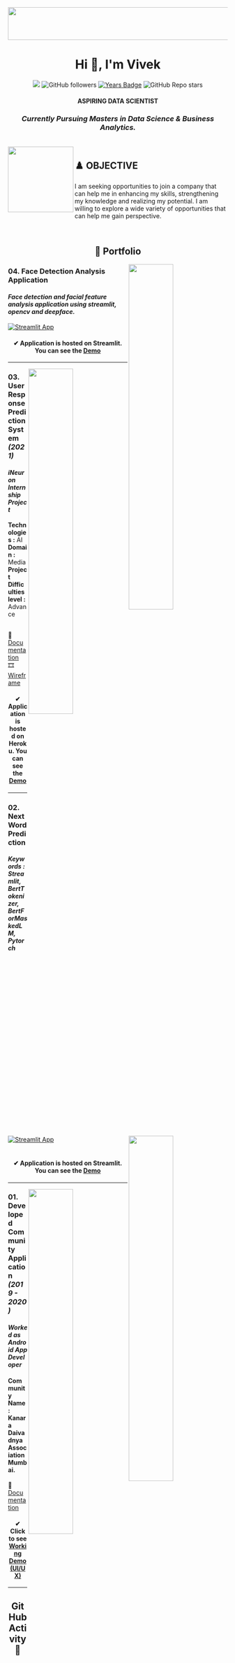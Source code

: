 <div align = "center">
<img align = "center" src="https://synergyland.ca/wp-content/uploads/2021/04/mountain-range-footer-01-1536x161.png" style="width:1536px;height:75px;"></img>
<h1 align="center">Hi 👋, I'm Vivek</h1>
  
![](https://komarev.com/ghpvc/?username=7Vivek&label=PROFILE+VIEWS&color=41B883)
![GitHub followers](https://img.shields.io/github/followers/7Vivek?style=social)
[![Years Badge](https://badges.pufler.dev/years/7Vivek?color=0d98ba)](https://badges.pufler.dev)
![GitHub Repo stars](https://img.shields.io/github/stars/7Vivek/7Vivek?style=social)
</div>

<h4 align="center">ASPIRING DATA SCIENTIST</h4>
<h3 align="center"><i>Currently Pursuing Masters in Data Science & Business Analytics.</i></h3>
</br>
<img align = "left" src="https://user-images.githubusercontent.com/77670138/137456195-9ee9b879-dd2e-4976-8609-b6d40eae057c.png" style="width:150px;height:150px;"></img>    
<h2>♟️ OBJECTIVE </h2>
<p>I am seeking opportunities to join a company that can help me in enhancing my skills, strengthening my knowledge and realizing my potential. I am willing to explore a wide variety of opportunities that can help me gain perspective.</p>
</br>

<h2 align="center"> 📑 Portfolio </h2>

<a href="https://github.com/7Vivek/Face-detection-analysis"><img align="right" width="45%" src="https://github-readme-stats.vercel.app/api/pin/?username=7Vivek&repo=Face-detection-analysis&theme=jolly"></a>
<h3 align = "left"><b>04.</b> Face Detection Analysis Application </h3>
<h4><i>Face detection and facial feature analysis application using streamlit, opencv and deepface.</i></h4>

[![Streamlit App](https://static.streamlit.io/badges/streamlit_badge_black_white.svg)](https://share.streamlit.io/7vivek/face-detection-analysis/main/app.py)
<h4 align = "center"> ✔ Application is hosted on Streamlit. You can see the <a href="https://share.streamlit.io/7vivek/face-detection-analysis/main/app.py">Demo</a></h4>
<hr></hr>

<a href="https://github.com/7Vivek/User-Response-Prediction-System"><img align="right" width="45%" src="https://github-readme-stats.vercel.app/api/pin/?username=7Vivek&repo=User-Response-Prediction-System&theme=yeblu"></a>

<h3 align = "left"><b>03.</b> User Response Prediction System <i>(2021)</i></h3>
<h4><i>iNeuron Internship Project</i></h4>
<b>Technologies :</b> AI <br>
<b>Domain :</b> Media<br>
<b>Project Difficulties level :</b> Advance
<br>
<br>

📃 [Documentation](https://github.com/7Vivek/User-Response-Prediction-System/blob/main/Documentation/User%20Response%20Prediction%20System%20using%20Machine%20Learning%20Techniques.pdf)
<br>
🎞 [Wireframe](https://github.com/7Vivek/User-Response-Prediction-System/blob/main/Documentation/Wireframe%20Documentation.pdf)
<h4 align = "center"> ✔ Application is hosted on Heroku. You can see the <a href="https://user-response-prediction.herokuapp.com/"> Demo </a></h4>
<hr></hr>

<a href="https://github.com/7Vivek/Next-Word-Prediction-Streamlit"><img align="right" width="45%" src="https://github-readme-stats.vercel.app/api/pin/?username=7Vivek&repo=Next-Word-Prediction-Streamlit&theme=algolia"></a>
<h3 align = "left"><b>02.</b> Next Word Prediction </h3>
<h4> <i> Keywords : Streamlit, BertTokenizer, BertForMaskedLM, Pytorch</i></h4>

[![Streamlit App](https://static.streamlit.io/badges/streamlit_badge_black_white.svg)](https://share.streamlit.io/7vivek/next-word-prediction-streamlit/main/app.py)
<br><br>
<h4 align = "center"> ✔ Application is hosted on Streamlit. You can see the <a href="https://share.streamlit.io/7vivek/next-word-prediction-streamlit/main/app.py">Demo</a></h4>
<hr></hr>

<a href="https://github.com/7Vivek/Community-Android-Application-KDA"><img align="right" width="45%" src="https://github-readme-stats.vercel.app/api/pin/?username=7Vivek&repo=Community-Android-Application-KDA&theme=dark"></a>
<h3 align = "left"><b>01.</b> Developed Community Application <i>(2019 - 2020)</i></h3>
<h4> <i>Worked as Android App Developer </i> </h4>
<h4> Community Name : Kanara Daivadnya Association Mumbai. </h4>

📃 [Documentation](https://github.com/7Vivek/Community-Android-Application-KDA/blob/main/Documentation.pdf)
<h4 align = "center">✔ Click to see <a href="https://user-images.githubusercontent.com/77670138/135710907-01479f8b-e2ee-4267-8ea3-2163de2b6a52.mp4"> Working Demo (UI/UX)</a></h4>
<hr></hr>

<div align = "center">
<h2> GitHub Activity 🚀</h2> 

![GitHub commit activity](https://img.shields.io/github/commit-activity/w/7Vivek/7Vivek?color=FEEC37)
![GitHub contributors](https://img.shields.io/github/contributors/7Vivek/7Vivek?color=7FE25A)
![GitHub last commit](https://img.shields.io/github/last-commit/7Vivek/7Vivek?color=23AA8F)
![Repos Badge](https://badges.pufler.dev/repos/7Vivek?color=007882)
![Relative date](https://img.shields.io/date/1635386951?color=5B798A) 

![trophy](https://github-profile-trophy.vercel.app/?username=7Vivek&theme=flat)  
&nbsp;  
<a href="https://github.com/7Vivek/7Vivek"><img align="center" width="40%" src="https://github-readme-stats.vercel.app/api/top-langs/?username=7Vivek&layout=compact&theme=vue-dark"></a>&nbsp;&nbsp;&nbsp;&nbsp;
<a href="https://github.com/7Vivek/7Vivek"><img align="center" width="50%" src="https://github-readme-stats.vercel.app/api?username=7Vivek&show_icons=true&theme=vue-dark"></a>
</br></br>
<a href="https://github.com/7Vivek/7Vivek"><img align="left" width="55%" src="https://github-readme-streak-stats.herokuapp.com/?user=7Vivek&theme=vue-dark"></a>
<img align = "center" src="https://user-images.githubusercontent.com/77670138/137580081-a28dc3c4-036e-4e84-88fb-8c2e99a194a1.gif" style="width:280px;height:200px;"></img>    
[![Vivek's github activity graph](https://activity-graph.herokuapp.com/graph?username=7Vivek&theme=nord&border_radius=100)](https://github.com/7Vivek/7Vivek)
</div>
</br>

<div align = "center">
<h2 align="center"> 📚 Top Repositories </h2>

[![Readme Card](https://github-readme-stats.vercel.app/api/pin/?username=7Vivek&repo=Amazon-Case-Study&theme=material-palenight)](https://github.com/7Vivek/Amazon-Case-Study)
[![Readme Card](https://github-readme-stats.vercel.app/api/pin/?username=7Vivek&repo=Data-Visualization-Techniques&theme=ayu-mirage)](https://github.com/7Vivek/Data-Visualization-Techniques)
</div>
<br>

<h2 align="center"> ✒ Languages and Tools 🛠 </h2>
<div align = "center">

![Adobe Photoshop](https://img.shields.io/badge/adobephotoshop-%2331A8FF.svg?style=for-the-badge&logo=adobephotoshop&logoColor=white)
![Visual Studio Code](https://img.shields.io/badge/Visual%20Studio%20Code-0078d7.svg?style=for-the-badge&logo=visual-studio-code&logoColor=white)
![C](https://img.shields.io/badge/c-%2300599C.svg?style=for-the-badge&logo=c&logoColor=white)
![C#](https://img.shields.io/badge/c%23-%23239120.svg?style=for-the-badge&logo=c-sharp&logoColor=white)
![C++](https://img.shields.io/badge/c++-%2300599C.svg?style=for-the-badge&logo=c%2B%2B&logoColor=white)
![CSS3](https://img.shields.io/badge/css3-%231572B6.svg?style=for-the-badge&logo=css3&logoColor=white)
![HTML5](https://img.shields.io/badge/html5-%23E34F26.svg?style=for-the-badge&logo=html5&logoColor=white)
![Java](https://img.shields.io/badge/java-%23ED8B00.svg?style=for-the-badge&logo=java&logoColor=white)
![JavaScript](https://img.shields.io/badge/javascript-%23323330.svg?style=for-the-badge&logo=javascript&logoColor=%23F7DF1E)
![Python](https://img.shields.io/badge/python-3670A0?style=for-the-badge&logo=python&logoColor=ffdd54)
![R](https://img.shields.io/badge/r-%23276DC3.svg?style=for-the-badge&logo=r&logoColor=white)
![img](https://img.shields.io/badge/RStudio-75AADB?style=for-the-badge&logo=RStudio&logoColor=white)
![Anaconda](https://img.shields.io/badge/Anaconda-%2344A833.svg?style=for-the-badge&logo=anaconda&logoColor=white)
![CodePen](https://img.shields.io/badge/CodePen-white?style=for-the-badge&logo=codepen&logoColor=black)
![Android Studio](https://img.shields.io/badge/Android%20Studio-3DDC84.svg?style=for-the-badge&logo=android-studio&logoColor=white)
![Jupyter Notebook](https://img.shields.io/badge/jupyter-%23FA0F00.svg?style=for-the-badge&logo=jupyter&logoColor=white)
![Spyder](https://img.shields.io/badge/Spyder-838485?style=for-the-badge&logo=spyder%20ide&logoColor=maroon)
![Firebase](https://img.shields.io/badge/firebase-%23039BE5.svg?style=for-the-badge&logo=firebase)
![img](https://img.shields.io/badge/PowerBI-F2C811?style=for-the-badge&logo=Power%20BI&logoColor=white)
![SQLite](https://img.shields.io/badge/sqlite-%2307405e.svg?style=for-the-badge&logo=sqlite&logoColor=white)
![img](https://img.shields.io/badge/Colab-F9AB00?style=for-the-badge&logo=googlecolab&color=525252)
![img](https://img.shields.io/badge/Wordpress-21759B?style=for-the-badge&logo=wordpress&logoColor=white)
 </div>
 </br>
 <h2 align="left">🤝🏻 Connect with Me </h2>
 
 [![LinkedIn](https://img.shields.io/badge/VivekLimbad-0077B5?style=for-the-badge&logo=linkedin&logoColor=white)](https://www.linkedin.com/in/vivek-limbad-412667215/)
 </br>
 [![Gmail](https://img.shields.io/badge/viveklimbad1010@gmail.com-D14836?style=for-the-badge&logo=gmail&logoColor=white)](https://mail.google.com/mail/u/0/?tab=rm&ogbl#inbox)
<img align = "center" src="https://synergyland.ca/wp-content/uploads/2021/04/mountain-range-footer-01-1536x161.png" style="width:1536px;height:75px;"></img>
